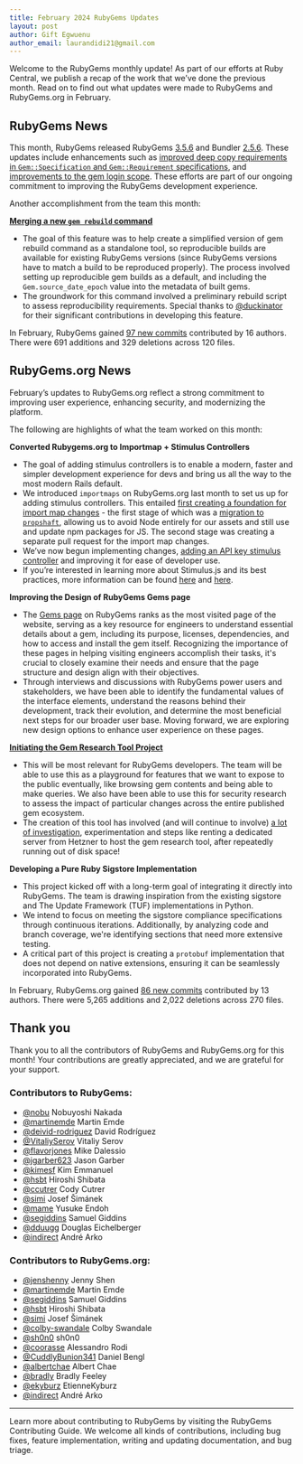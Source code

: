 ```yaml
---
title: February 2024 RubyGems Updates
layout: post
author: Gift Egwuenu
author_email: laurandidi21@gmail.com
---
```


Welcome to the RubyGems monthly update! As part of our efforts at Ruby Central, we publish a recap of the work that we’ve done the previous month. Read on to find out what updates were made to RubyGems and RubyGems.org in February.

## RubyGems News

This month, RubyGems released RubyGems [3.5.6](https://github.com/rubygems/rubygems/blob/master/CHANGELOG.md#356--2024-02-06) and Bundler [2.5.6](https://github.com/rubygems/rubygems/blob/master/bundler/CHANGELOG.md#256-february-6-2024). These updates include enhancements such as [improved deep copy requirements in `Gem::Specification` and `Gem::Requirement` specifications](https://github.com/rubygems/rubygems/pull/7439), and [improvements to the gem login scope](https://github.com/rubygems/rubygems/pull/7342). These efforts are part of our ongoing commitment to improving the RubyGems development experience.


Another accomplishment from the team this month:

**[Merging a new `gem rebuild` command](https://github.com/rubygems/rubygems/pull/4913)** 
- The goal of this feature was to help create a simplified version of gem rebuild command as a standalone tool, so reproducible builds are available for existing RubyGems versions (since RubyGems versions have to match a build to be reproduced properly). The process involved setting up reproducible gem builds as a default, and including the `Gem.source_date_epoch` value into the metadata of built gems. 
- The groundwork for this command involved a preliminary rebuild script to assess reproducibility requirements. Special thanks to [@duckinator](https://github.com/duckinator) for their significant contributions in developing this feature.
 
In February, RubyGems gained [97 new commits](https://github.com/rubygems/rubygems/compare/master@%7B2024-2-01%7D...master@%7B2024-2-31%7D) contributed by 16 authors. There were 691 additions and 329 deletions across 120 files.


## RubyGems.org News

February’s updates to RubyGems.org reflect a strong commitment to improving user experience, enhancing security, and modernizing the platform.

The following are highlights of what the team worked on this month:

**Converted Rubygems.org to Importmap + Stimulus Controllers**  

- The goal of adding stimulus controllers is to enable a modern, faster and simpler development experience for devs and bring us all the way to the most modern Rails default. 
- We introduced `importmaps` on RubyGems.org last month to set us up for adding stimulus controllers. This entailed [first creating a foundation for import map changes](https://github.com/rubygems/rubygems.org/pull/4396)  - the first stage of which was a [migration to `propshaft`](https://github.com/rubygems/rubygems.org/pull/4123), allowing us to avoid Node entirely for our assets and still use and update npm packages for JS. The second stage was creating a separate pull request for the import map changes.  
- We’ve now begun implementing changes, [adding an API key stimulus controller](https://github.com/rubygems/rubygems.org/pull/4418) and improving it for ease of developer use. 
- If you’re interested in learning more about Stimulus.js and its best practices, more information can be found [here](https://www.betterstimulus.com/) and [here](https://thoughtbot.com/blog/taking-the-most-out-of-stimulus).

**Improving the Design of RubyGems Gems page** 
- The [Gems page](https://rubygems.org/gems) on RubyGems ranks as the most visited page of the website, serving as a key resource for engineers to understand essential details about a gem, including its purpose, licenses, dependencies, and how to access and install the gem itself. Recognizing the importance of these pages in helping visiting engineers accomplish their tasks, it's crucial to closely examine their needs and ensure that the page structure and design align with their objectives. 
- Through interviews and discussions with RubyGems power users and stakeholders, we have been able to identify the fundamental values of the interface elements, understand the reasons behind their development, track their evolution, and determine the most beneficial next steps for our broader user base. Moving forward, we are exploring new design options to enhance user experience on these pages.

**[Initiating the Gem Research Tool Project](https://blog.segiddins.me/2024/02/09/residency-update/)** 
- This will be most relevant for RubyGems developers. The team will be able to use this as a playground for features that we want to expose to the public eventually, like browsing gem contents and being able to make queries. We also have been able to use this for security research to assess the impact of particular changes across the entire published gem ecosystem. 
- The creation of this tool has involved (and will continue to involve) [a lot of investigation](https://blog.segiddins.me/2024/02/09/residency-update/), experimentation and steps like renting a dedicated server from Hetzner to host the gem research tool, after repeatedly running out of disk space! 

**Developing a Pure Ruby Sigstore Implementation** 

- This project kicked off with a long-term goal of integrating it directly into RubyGems. The team is drawing inspiration from the existing sigstore and The Update Framework (TUF) implementations in Python. 
- We intend to focus on meeting the sigstore compliance specifications through continuous iterations. Additionally, by analyzing code and branch coverage, we're identifying sections that need more extensive testing. 
- A critical part of this project is creating a `protobuf` implementation that does not depend on native extensions, ensuring it can be seamlessly incorporated into RubyGems.

In February, RubyGems.org gained [86 new commits](https://github.com/rubygems/rubygems.org/compare/master@%7B2024-2-01%7D...master@%7B2024-2-31%7D) contributed by 13 authors. There were 5,265 additions and 2,022 deletions across 270 files.

## Thank you

Thank you to all the contributors of RubyGems and RubyGems.org for this month! Your contributions are greatly appreciated, and we are grateful for your support.

### Contributors to RubyGems:

- [@nobu](https://github.com/nobu) Nobuyoshi Nakada
- [@martinemde](https://github.com/martinemde) Martin Emde
- [@deivid-rodriguez](https://github.com/deivid-rodriguez) David Rodríguez
- [@VitaliySerov](https://github.com/VitaliySerov) Vitaliy Serov
- [@flavorjones](https://github.com/flavorjones) Mike Dalessio
- [@jgarber623](https://github.com/jgarber623) Jason Garber
- [@kimesf](https://github.com/kimesf) Kim Emmanuel
- [@hsbt](https://github.com/hsbt) Hiroshi Shibata
- [@ccutrer](https://github.com/ccutrer) Cody Cutrer
- [@simi](https://github.com/simi) Josef Šimánek
- [@mame](https://github.com/mame) Yusuke Endoh
- [@segiddins](https://github.com/segiddins) Samuel Giddins
- [@dduugg](https://github.com/dduugg) Douglas Eichelberger
- [@indirect](https://github.com/indirect) André Arko


### Contributors to RubyGems.org:

- [@jenshenny](https://github.com/jenshenny) Jenny Shen
- [@martinemde](https://github.com/martinemde) Martin Emde
- [@segiddins](https://github.com/segiddins) Samuel Giddins
- [@hsbt](https://github.com/hsbt) Hiroshi Shibata
- [@simi](https://github.com/simi) Josef Šimánek
- [@colby-swandale](https://github.com/colby-swandale) Colby Swandale
- [@sh0n0](https://github.com/sh0n0) sh0n0
- [@coorasse](https://github.com/coorasse) Alessandro Rodi
- [@CuddlyBunion341](https://github.com/CuddlyBunion341) Daniel Bengl
- [@albertchae](https://github.com/albertchae) Albert Chae
- [@bradly](https://github.com/bradly) Bradly Feeley
- [@ekyburz](https://github.com/ekyburz) EtienneKyburz
- [@indirect](https://github.com/indirect) André Arko

---
Learn more about contributing to RubyGems by visiting the RubyGems Contributing Guide. We welcome all kinds of contributions, including bug fixes, feature implementation, writing and updating documentation, and bug triage.